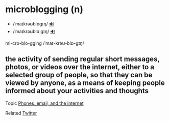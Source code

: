 # microblogging (n)

- /ˈmaɪkrəʊblɒɡɪŋ/ [🔊](https://www.oxfordlearnersdictionaries.com/media/english/uk_pron/m/mic/micro/microblogging__gb_1.mp3)
- /ˈmaɪkrəʊblɑːɡɪŋ/ [🔊](https://www.oxfordlearnersdictionaries.com/media/english/us_pron/m/mic/micro/microblogging__us_1_rr.mp3)

mi-cro-blo-gging /ˈmaɪ-krəʊ-blɒ-ɡɪŋ/

## the activity of sending regular short messages, photos, or videos over the internet, either to a selected group of people, so that they can be viewed by anyone, as a means of keeping people informed about your activities and thoughts

Topic [Phones, email, and the internet](../topics/phones-email-and-the-internet.md#phones-email--the-internet)



Related [Twitter]()